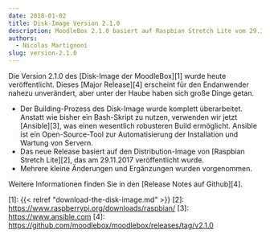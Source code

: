 ```yaml
---
date: 2018-01-02
title: Disk-Image Version 2.1.0
description: MoodleBox 2.1.0 basiert auf Raspbian Stretch Lite vom 29.11.2017. Der Image-Building-Prozess wurde umgestaltet.
authors:
  - Nicolas Martignoni
slug: version-2.1.0
---
```

Die Version 2.1.0 des [Disk-Image der MoodleBox][1] wurde heute veröffentlicht. Dieses [Major Release][4] erscheint für den Endanwender nahezu unverändert, aber unter der Haube haben sich große Dinge getan.

  - Der Building-Prozess des Disk-Image wurde komplett überarbeitet. Anstatt wie bisher ein Bash-Skript zu nutzen, verwenden wir jetzt [Ansible][3], was einen wesentlich robusteren Build ermöglicht. Ansible ist ein Open-Source-Tool zur Automatisierung der Installation und Wartung von Servern.
  - Das neue Release basiert auf den Distribution-Image von [Raspbian Stretch Lite][2], das am 29.11.2017 veröffentlicht wurde.
  - Mehrere kleine Änderungen und Ergänzungen wurden vorgenommen.

Weitere Informationen finden Sie in den [Release Notes auf Github][4].

 [1]: {{< relref "download-the-disk-image.md" >}}
 [2]: https://www.raspberrypi.org/downloads/raspbian/
 [3]: https://www.ansible.com
 [4]: https://github.com/moodlebox/moodlebox/releases/tag/v2.1.0
